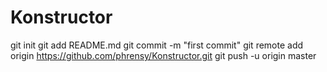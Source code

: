 Konstructor
===========
git init
git add README.md
git commit -m "first commit"
git remote add origin https://github.com/phrensy/Konstructor.git
git push -u origin master
